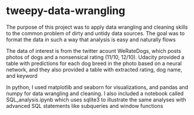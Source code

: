 # tweepy-data-wrangling
The purpose of this project was to apply data wrangling and cleaning skills to the common problem of dirty and untidy data sources. The goal was to format the data in such a way that analysis is easy and naturally flows

The data of interest is from the twitter acount WeRateDogs, which posts photos of dogs and a nonsensical rating (11/10, 12/10). Udacity provided a table with predictions for each dog breed in the photo based on a neural network, and they also provided a table with extracted rating, dog name, and keyword

In python, I used matplotlib and seaborn for visualizations, and pandas and numpy for data wrangling and cleaning. I also included a notebook called SQL_analysis.ipynb which uses sqlite3 to illustrate the same analyses with advanced SQL statements like subqueries and window functions

